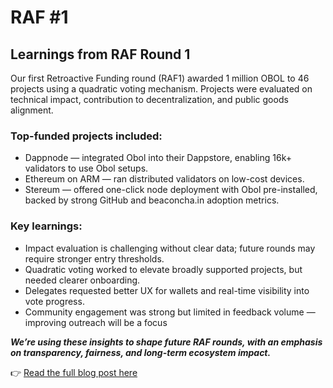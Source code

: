 # RAF #1

## &#x20;Learnings from RAF Round 1

Our first Retroactive Funding round (RAF1) awarded 1 million OBOL to 46 projects using a quadratic voting mechanism. Projects were evaluated on technical impact, contribution to decentralization, and public goods alignment.

### Top-funded projects included:

* Dappnode — integrated Obol into their Dappstore, enabling 16k+ validators to use Obol setups.
* Ethereum on ARM — ran distributed validators on low-cost devices.
* Stereum — offered one-click node deployment with Obol pre-installed, backed by strong GitHub and beaconcha.in adoption metrics.

### Key learnings:

* Impact evaluation is challenging without clear data; future rounds may require stronger entry thresholds.
* Quadratic voting worked to elevate broadly supported projects, but needed clearer onboarding.
* Delegates requested better UX for wallets and real-time visibility into vote progress.
* Community engagement was strong but limited in feedback volume — improving outreach will be a focus

_**We’re using these insights to shape future RAF rounds, with an emphasis on transparency, fairness, and long-term ecosystem impact.**_

👉 [Read the full blog post here](https://blog.obol.org/raf1-results/)
